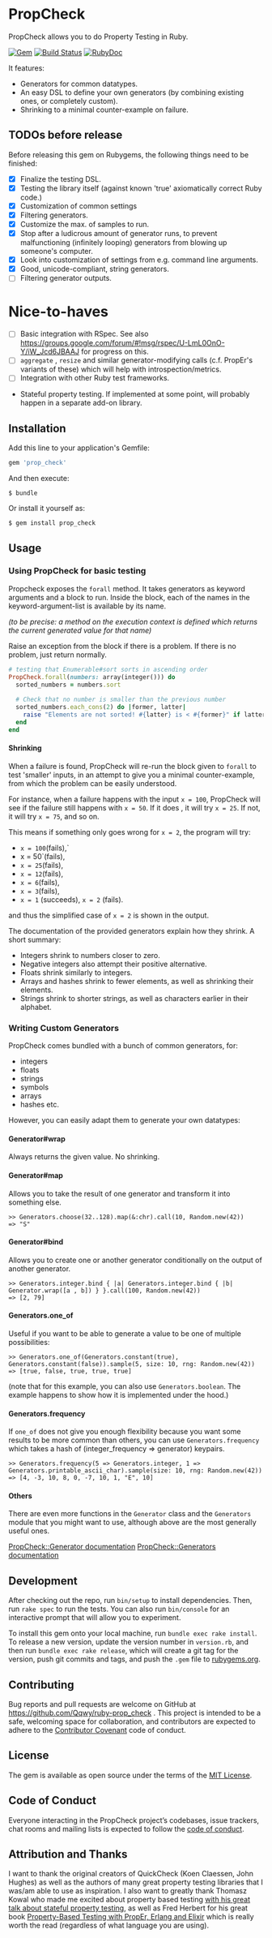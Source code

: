 # PropCheck

PropCheck allows you to do Property Testing in Ruby.

[![Gem](https://img.shields.io/gem/v/prop_check.svg)](https://rubygems.org/gems/prop_check)
[![Build Status](https://travis-ci.org/Qqwy/ruby-prop_check.svg?branch=master)](https://travis-ci.org/Qqwy/ruby-prop_check)
[![RubyDoc](https://img.shields.io/badge/RubyDoc-documentation-success.svg)](https://www.rubydoc.info/github/Qqwy/ruby-prop_check/master/PropCheck)

It features:

- Generators for common datatypes.
- An easy DSL to define your own generators (by combining existing ones, or completely custom).
- Shrinking to a minimal counter-example on failure.


## TODOs before release

Before releasing this gem on Rubygems, the following things need to be finished:

- [x]  Finalize the testing DSL.
- [x] Testing the library itself (against known 'true' axiomatically correct Ruby code.)
- [x] Customization of common settings
 - [x] Filtering generators. 
  - [x] Customize the max. of samples to run.
  - [x] Stop after a ludicrous amount of generator runs, to prevent malfunctioning (infinitely looping) generators from blowing up someone's computer.
 - [x] Look into customization of settings from e.g. command line arguments.
- [x] Good, unicode-compliant, string generators.
- [ ] Filtering generator outputs.

# Nice-to-haves
 
- [ ] Basic integration with RSpec. See also https://groups.google.com/forum/#!msg/rspec/U-LmL0OnO-Y/iW_Jcd6JBAAJ for progress on this.
 - [ ] `aggregate` , `resize` and similar generator-modifying calls (c.f. PropEr's variants of these) which will help with introspection/metrics.
 - [ ] Integration with other Ruby test frameworks.
 - Stateful property testing. If implemented at some point, will probably happen in a separate add-on library.


## Installation

Add this line to your application's Gemfile:

```ruby
gem 'prop_check'
```

And then execute:

    $ bundle

Or install it yourself as:

    $ gem install prop_check

## Usage


### Using PropCheck for basic testing

Propcheck exposes the `forall` method.
It takes generators as keyword arguments and a block to run.
Inside the block, each of the names in the keyword-argument-list is available by its name.

_(to be precise: a method on the execution context is defined which returns the current generated value for that name)_

Raise an exception from the block if there is a problem. If there is no problem, just return normally.

```ruby
# testing that Enumerable#sort sorts in ascending order
PropCheck.forall(numbers: array(integer())) do
  sorted_numbers = numbers.sort
  
  # Check that no number is smaller than the previous number
  sorted_numbers.each_cons(2) do |former, latter| 
    raise "Elements are not sorted! #{latter} is < #{former}" if latter < former
  end
end
```

#### Shrinking

When a failure is found, PropCheck will re-run the block given to `forall` to test
'smaller' inputs, in an attempt to give you a minimal counter-example,
from which the problem can be easily understood.

For instance, when a failure happens with the input `x = 100`,
PropCheck will see if the failure still happens with `x = 50`.
If it does , it will try `x = 25`. If not, it will try `x = 75`, and so on.

This means if something only goes wrong for `x = 2`, the program will try:
- `x = 100`(fails),`
- x = 50`(fails), 
- `x = 25`(fails), 
- `x = 12`(fails), 
- `x = 6`(fails), 
- `x = 3`(fails), 
- `x = 1` (succeeds), `x = 2` (fails).

and thus the simplified case of `x = 2` is shown in the output.

The documentation of the provided generators explain how they shrink.
A short summary:
- Integers shrink to numbers closer to zero.
- Negative integers also attempt their positive alternative.
- Floats shrink similarly to integers.
- Arrays and hashes shrink to fewer elements, as well as shrinking their elements.
- Strings shrink to shorter strings, as well as characters earlier in their alphabet.


### Writing Custom Generators

PropCheck comes bundled with a bunch of common generators, for:
- integers
- floats
- strings
- symbols
- arrays
- hashes
etc.

However, you can easily adapt them to generate your own datatypes:

#### Generator#wrap

Always returns the given value. No shrinking.

#### Generator#map

Allows you to take the result of one generator and transform it into something else.
    
    >> Generators.choose(32..128).map(&:chr).call(10, Random.new(42))
    => "S"

#### Generator#bind

Allows you to create one or another generator conditionally on the output of another generator.

    >> Generators.integer.bind { |a| Generators.integer.bind { |b| Generator.wrap([a , b]) } }.call(100, Random.new(42))
    => [2, 79]


#### Generators.one_of

Useful if you want to be able to generate a value to be one of multiple possibilities:

    
    >> Generators.one_of(Generators.constant(true), Generators.constant(false)).sample(5, size: 10, rng: Random.new(42))
    => [true, false, true, true, true]

(note that for this example, you can also use `Generators.boolean`. The example happens to show how it is implemented under the hood.)

#### Generators.frequency

If `one_of` does not give you enough flexibility because you want some results to be more common than others,
you can use `Generators.frequency` which takes a hash of (integer_frequency => generator) keypairs.

    >> Generators.frequency(5 => Generators.integer, 1 => Generators.printable_ascii_char).sample(size: 10, rng: Random.new(42))
    => [4, -3, 10, 8, 0, -7, 10, 1, "E", 10]

#### Others

There are even more functions in the `Generator` class and the `Generators` module that you might want to use,
although above are the most generally useful ones.

[PropCheck::Generator documentation](https://www.rubydoc.info/github/Qqwy/ruby-prop_check/master/PropCheck/Generator)
[PropCheck::Generators documentation](https://www.rubydoc.info/github/Qqwy/ruby-prop_check/master/PropCheck/Generators)

## Development

After checking out the repo, run `bin/setup` to install dependencies. Then, run `rake spec` to run the tests. You can also run `bin/console` for an interactive prompt that will allow you to experiment.

To install this gem onto your local machine, run `bundle exec rake install`. To release a new version, update the version number in `version.rb`, and then run `bundle exec rake release`, which will create a git tag for the version, push git commits and tags, and push the `.gem` file to [rubygems.org](https://rubygems.org).

## Contributing

Bug reports and pull requests are welcome on GitHub at https://github.com/Qqwy/ruby-prop_check . This project is intended to be a safe, welcoming space for collaboration, and contributors are expected to adhere to the [Contributor Covenant](http://contributor-covenant.org) code of conduct.

## License

The gem is available as open source under the terms of the [MIT License](https://opensource.org/licenses/MIT).

## Code of Conduct

Everyone interacting in the PropCheck project’s codebases, issue trackers, chat rooms and mailing lists is expected to follow the [code of conduct](https://github.com/[USERNAME]/prop_check/blob/master/CODE_OF_CONDUCT.md).

## Attribution and Thanks

I want to thank the original creators of QuickCheck (Koen Claessen, John Hughes) as well as the authors of many great property testing libraries that I was/am able to use as inspiration.
I also want to greatly thank Thomasz Kowal who made me excited about property based testing [with his great talk about stateful property testing](https://www.youtube.com/watch?v=q0wZzFUYCuM), 
as well as Fred Herbert for his great book [Property-Based Testing with PropEr, Erlang and Elixir](https://propertesting.com/) which is really worth the read (regardless of what language you are using).
